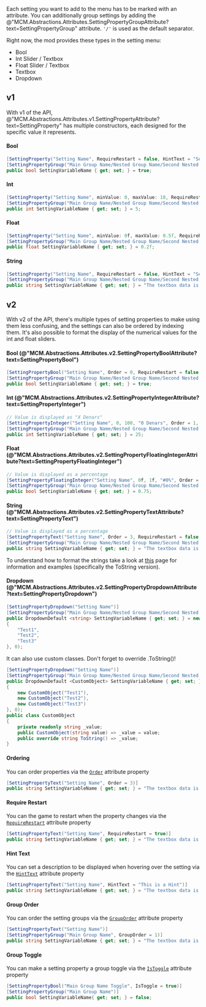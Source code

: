 Each setting you want to add to the menu has to be marked with an attribute.
You can additionally group settings by adding the @"MCM.Abstractions.Attributes.SettingPropertyGroupAttribute?text=SettingPropertyGroup" attribute. ``'/'`` is used as the default separator.  

Right now, the mod provides these types in the setting menu:
* Bool
* Int Slider / Textbox
* Float Slider / Textbox 
* Textbox
* Dropdown

## v1
With v1 of the API, @"MCM.Abstractions.Attributes.v1.SettingPropertyAttribute?text=SettingProperty" has multiple constructors, each designed for the specific value it represents.
#### Bool
```csharp
[SettingProperty("Setting Name", RequireRestart = false, HintText = "Setting explanation.")]
[SettingPropertyGroup("Main Group Name/Nested Group Name/Second Nested Group Name")]
public bool SettingVariableName { get; set; } = true;
```

#### Int
```csharp
[SettingProperty("Setting Name", minValue: 0, maxValue: 10, RequireRestart = false, HintText = "Setting explanation.")]
[SettingPropertyGroup("Main Group Name/Nested Group Name/Second Nested Group Name")]
public int SettingVariableName { get; set; } = 5;
```

#### Float
```csharp
[SettingProperty("Setting Name", minValue: 0f, maxValue: 0.5f, RequireRestart = false, HintText = "Setting explanation.")]
[SettingPropertyGroup("Main Group Name/Nested Group Name/Second Nested Group Name")]
public float SettingVariableName { get; set; } = 0.2f;
```

#### String
```csharp
[SettingProperty("Setting Name", RequireRestart = false, HintText = "Setting explanation.")]
[SettingPropertyGroup("Main Group Name/Nested Group Name/Second Nested Group Name")]
public string SettingVariableName { get; set; } = "The textbox data is here";
```

## v2
With v2 of the API, there's multiple types of setting properties to make using them less confusing, and the settings can also be ordered by indexing them. It's also possible to format the display of the numerical values for the int and float sliders.
#### Bool (@"MCM.Abstractions.Attributes.v2.SettingPropertyBoolAttribute?text=SettingPropertyBool")
```csharp
[SettingPropertyBool("Setting Name", Order = 0, RequireRestart = false, HintText = "Setting explanation.")]
[SettingPropertyGroup("Main Group Name/Nested Group Name/Second Nested Group Name")]
public bool SettingVariableName { get; set; } = true;
```

#### Int (@"MCM.Abstractions.Attributes.v2.SettingPropertyIntegerAttribute?text=SettingPropertyInteger")
```csharp
// Value is displayed as "X Denars"
[SettingPropertyInteger("Setting Name", 0, 100, "0 Denars", Order = 1, RequireRestart = false, HintText = "Setting explanation.")]
[SettingPropertyGroup("Main Group Name/Nested Group Name/Second Nested Group Name")]
public int SettingVariableName { get; set; } = 25;
```

#### Float (@"MCM.Abstractions.Attributes.v2.SettingPropertyFloatingIntegerAttribute?text=SettingPropertyFloatingInteger")
```csharp
// Value is displayed as a percentage
[SettingPropertyFloatingInteger("Setting Name", 0f, 1f, "#0%", Order = 2, RequireRestart = false, HintText = "Setting explanation.")]
[SettingPropertyGroup("Main Group Name/Nested Group Name/Second Nested Group Name")]
public bool SettingVariableName { get; set; } = 0.75;
```

#### String (@"MCM.Abstractions.Attributes.v2.SettingPropertyTextAttribute?text=SettingPropertyText")
```csharp
// Value is displayed as a percentage
[SettingPropertyText("Setting Name", Order = 3, RequireRestart = false, HintText = "Setting Explanation")]
[SettingPropertyGroup("Main Group Name/Nested Group Name/Second Nested Group Name")]
public string SettingVariableName { get; set; } = "The textbox data is here";
```
To understand how to format the strings take a look at [this](https://docs.microsoft.com/en-us/dotnet/standard/base-types/custom-numeric-format-strings) page for information and examples (specifically the ToString version).
  
#### Dropdown (@"MCM.Abstractions.Attributes.v2.SettingPropertyDropdownAttribute?text=SettingPropertyDropdown")
```csharp
[SettingPropertyDropdown("Setting Name")]
[SettingPropertyGroup("Main Group Name/Nested Group Name/Second Nested Group Name")]
public DropdownDefault <string> SettingVariableName { get; set; } = new DropdownDefault <string>(new string[]
{
    "Test1",
    "Test2",
    "Test3"
}, 0);
```
It can also use custom classes. Don't forget to override .ToString()!
```csharp
[SettingPropertyDropdown("Setting Name")]
[SettingPropertyGroup("Main Group Name/Nested Group Name/Second Nested Group Name")]
public DropdownDefault <CustomObject> SettingVariableName { get; set; } = new DropdownDefault <CustomObject>(new CustomObject[]
{
    new CustomObject("Test1"),
    new CustomObject("Test2"),
    new CustomObject("Test3")
}, 0);
public class CustomObject
{
    private readonly string _value;
    public CustomObject(string value) => _value = value;
    public override string ToString() => _value;
}
```


#### Ordering
You can order properties via the [``Order``](xref:MCM.Abstractions.Attributes.BaseSettingPropertyAttribute#collapsible-MCM_Abstractions_Attributes_BaseSettingPropertyAttribute_Order) attribute property
```csharp
[SettingPropertyText("Setting Name", Order = 3)]
public string SettingVariableName { get; set; } = "The textbox data is here";
```

#### Require Restart
You can the game to restart when the property changes via the [``RequireRestart``](xref:MCM.Abstractions.Attributes.BaseSettingPropertyAttribute#collapsible-MCM_Abstractions_Attributes_BaseSettingPropertyAttribute_RequireRestart) attribute property
```csharp
[SettingPropertyText("Setting Name", RequireRestart = true)]
public string SettingVariableName { get; set; } = "The textbox data is here";
```

#### Hint Text
You can set a description to be displayed when hovering over the setting via the [``HintText``](xref:MCM.Abstractions.Attributes.BaseSettingPropertyAttribute#collapsible-MCM_Abstractions_Attributes_BaseSettingPropertyAttribute_HintText) attribute property
```csharp
[SettingPropertyText("Setting Name", HintText = "This is a Hint")]
public string SettingVariableName { get; set; } = "The textbox data is here";
```

#### Group Order
You can order the setting groups via the [``GroupOrder``](xref:MCM.Abstractions.Attributes.SettingPropertyGroupAttribute#collapsible-MCM_Abstractions_Attributes_SettingPropertyGroupAttribute_GroupOrder) attribute property
```csharp
[SettingPropertyText("Setting Name")]
[SettingPropertyGroup("Main Group Name", GroupOrder = 1)]
public string SettingVariableName { get; set; } = "The textbox data is here";
```

#### Group Toggle
You can make a setting property a group toggle via the [``IsToggle``](xref:MCM.Abstractions.Attributes.BaseSettingPropertyAttribute#collapsible-MCM_Abstractions_Attributes_BaseSettingPropertyAttribute_IsToggle) attribute property
```csharp
[SettingPropertyBool("Main Group Name Toggle", IsToggle = true)]
[SettingPropertyGroup("Main Group Name")]        
public bool SettingVariableName{ get; set; } = false;
```
